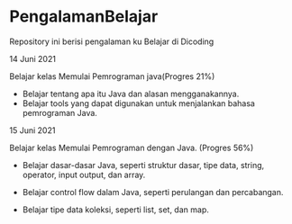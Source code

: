 # PengalamanBelajar
Repository ini berisi pengalaman ku Belajar di Dicoding

14 Juni 2021

Belajar kelas Memulai Pemrograman java(Progres 21%)
   * Belajar tentang apa itu Java dan alasan mengganakannya.
   * Belajar tools yang dapat digunakan untuk menjalankan bahasa pemrograman Java.


15 Juni 2021

Belajar kelas Memulai Pemrograman dengan Java. (Progres 56%)

  * Belajar dasar-dasar Java, seperti struktur dasar, tipe data, string, operator, input output, dan array.

  * Belajar control flow dalam Java, seperti perulangan dan percabangan.

  * Belajar tipe data koleksi, seperti list, set, dan map.
